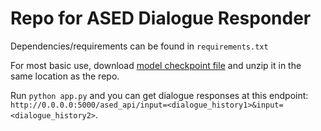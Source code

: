# Repo for ASED Dialogue Responder 

Dependencies/requirements can be found in `requirements.txt`

For most basic use, download [model checkpoint file](https://drive.google.com/file/d/1HPuDctKnlcS6QYGfwYVdqhUEcSVASDji/view?usp=sharing) and unzip it in the same location as the repo. 

Run `python app.py` and you can get dialogue responses at this endpoint: `http://0.0.0.0:5000/ased_api/input=<dialogue_history1>&input=<dialogue_history2>`. 

